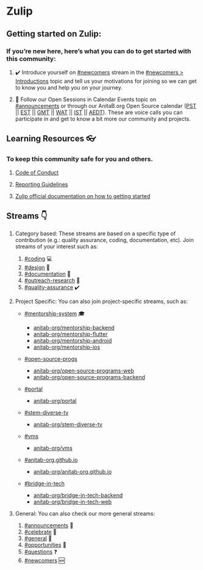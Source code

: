 # Zulip

##  Getting started on Zulip:

### If you’re new here, here’s what you can do to get started with this community:

1.  :heavy_check_mark: Introduce yourself on [#newcomers](https://anitab-org.zulipchat.com/#narrow/stream/223071-newcomers) stream in the [#newcomers > Introductions](https://anitab-org.zulipchat.com/#narrow/stream/223071-newcomers/topic/Introductions) topic and tell us your motivations for joining so we can get to know you and help you on your journey.

2.   :calendar: Follow our Open Sessions in Calendar Events topic on [#announcements](https://anitab-org.zulipchat.com/#narrow/stream/213491-announcements) or through our AnitaB.org Open Source calendar ([PST](https://calendar.google.com/calendar/embed?src=sh10tv3mtfve62somg9nngp9tg%40group.calendar.google.com&ctz=America/Los_Angeles) || [EST](https://calendar.google.com/calendar/embed?src=sh10tv3mtfve62somg9nngp9tg%40group.calendar.google.com&ctz=America/New_York) || [GMT](https://calendar.google.com/calendar/embed?src=sh10tv3mtfve62somg9nngp9tg%40group.calendar.google.com&ctz=GMT) || [WAT](https://calendar.google.com/calendar/embed?src=sh10tv3mtfve62somg9nngp9tg%40group.calendar.google.com&ctz=Africa/Lagos) || [IST](https://calendar.google.com/calendar/embed?src=sh10tv3mtfve62somg9nngp9tg%40group.calendar.google.com&ctz=Asia/Colombo) || [AEDT](https://calendar.google.com/calendar/embed?src=sh10tv3mtfve62somg9nngp9tg%40group.calendar.google.com&ctz=Australia/Sydney)). These are voice calls you can participate in and get to know a bit more our community and projects.

##   Learning Resources :eyeglasses:

### To keep this community safe for you and others.

1.  [Code of Conduct](/Contributing/CODE_OF_CONDUCT.md)

2.  [Reporting Guidelines](/Contributing/REPORTING_GUIDELINES.md) 

3.  [Zulip official documentation on how to getting started](https://zulipchat.com/help/getting-started-with-zulip)  

##  Streams :point_down:
    
1.  Category based: These streams are based on a specific type of contribution (e.g.: quality assurance, coding, documentation, etc). Join streams of your interest such as:

    1.  [#coding](https://anitab-org.zulipchat.com/#narrow/stream/216321-coding) :computer:
    2.  [#design](https://anitab-org.zulipchat.com/#narrow/stream/216323-design) :art:
    3.  [#documentation](https://anitab-org.zulipchat.com/#narrow/stream/216326-documentation) :notebook_with_decorative_cover:    
    4.  [#outreach-research](https://anitab-org.zulipchat.com/#narrow/stream/216324-outreach-research) :microscope:
    5.  [#quality-assurance](https://anitab-org.zulipchat.com/#narrow/stream/216325-quality-assurance) :heavy_check_mark:


2. Project Specific: You can also join project-specific streams, such as:     
    
    *   [#mentorship-system](https://anitab-org.zulipchat.com/#narrow/stream/222534-mentorship-system) :mortar_board:
        *   [anitab-org/mentorship-backend](https://github.com/anitab-org/mentorship-backend)
        *   [anitab-org/mentorship-flutter](https://github.com/anitab-org/mentorship-flutter)
        *   [anitab-org/mentorship-android](https://github.com/anitab-org/mentorship-android)
        *   [anitab-org/mentorship-ios](https://github.com/anitab-org/mentorship-ios)

    *   [#open-source-progs](https://anitab-org.zulipchat.com/#narrow/stream/237907-open-source-progs) 
        *   [anitab-org/open-source-programs-web](https://github.com/anitab-org/open-source-programs-web)
        *   [anitab-org/open-source-programs-backend](https://github.com/anitab-org/open-source-programs-backend)
        
    *   [#portal](https://anitab-org.zulipchat.com/#narrow/stream/222540-portal) 
        *   [anitab-org/portal](https://github.com/anitab-org/portal)

    *   [#stem-diverse-tv](https://anitab-org.zulipchat.com/#narrow/stream/225705-STEM-diverse-tv)        
        *   [anitab-org/stem-diverse-tv](https://github.com/anitab-org/stem-diverse-tv)
        
    *   [#vms](https://anitab-org.zulipchat.com/#narrow/stream/222539-vms)                
        *   [anitab-org/vms](https://github.com/anitab-org/vms)

    *   [#anitab-org.github.io](https://anitab-org.zulipchat.com/#narrow/stream/235478-anitab-org.2Egithub.2Eio)                
        *   [anitab-org/anitab-org.github.io](https://github.com/anitab-org/anitab-org.github.io)
    
    *   [#bridge-in-tech](https://anitab-org.zulipchat.com/#narrow/stream/237630-bridge-in-tech)
        *   [anitab-org/bridge-in-tech-backend](https://github.com/anitab-org/bridge-in-tech-backend)
        *   [anitab-org/bridge-in-tech-web](https://github.com/anitab-org/bridge-in-tech-web)


3.  General: You can also check our more general streams:
   
    1.  [#announcements](https://anitab-org.zulipchat.com/#narrow/stream/213491-announcements) :microphone:
    2.  [#celebrate](https://anitab-org.zulipchat.com/#narrow/stream/223068-celebrate) :sparkler:
    3.  [#general](https://anitab-org.zulipchat.com/#narrow/stream/212722-general) :newspaper:
    4.  [#opportunities](https://anitab-org.zulipchat.com/#narrow/stream/223069-opportunities) :stars:
    5.  [#questions](https://anitab-org.zulipchat.com/#narrow/stream/223070-questions) :question:
    6.  [#newcomers](https://anitab-org.zulipchat.com/#narrow/stream/223071-newcomers) :new:  